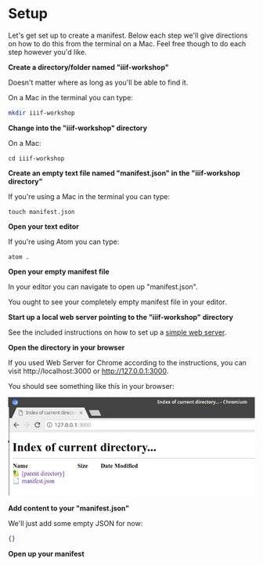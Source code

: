 # Setup

Let's get set up to create a manifest. Below each step we'll give directions on how to do this from the terminal on a Mac. Feel free though to do each step however you'd like.

**Create a directory/folder named "iiif-workshop"**

Doesn't matter where as long as you'll be able to find it.

On a Mac in the terminal you can type:

```sh
mkdir iiif-workshop
```

**Change into the "iiif-workshop" directory**

On a Mac:

```
cd iiif-workshop
```

**Create an empty text file named "manifest.json" in the "iiif-workshop directory"**

If you're using a Mac in the terminal you can type:

```shell
touch manifest.json
```

**Open your text editor**

If you're using Atom you can type:

```
atom .
```
**Open your empty manifest file**

In your editor you can navigate to open up "manifest.json".

You ought to see your completely empty manifest file in your editor.

**Start up a local web server pointing to the "iiif-workshop" directory**

See the included instructions on how to set up a [simple web server](preparation/web-server.md).

**Open the directory in your browser**

If you used Web Server for Chrome according to the instructions, you can visit http://localhost:3000 or http://127.0.0.1:3000.

You should see something like this in your browser:

![](../assets/images/presentation-setup-open-directory.png)

**Add content to your "manifest.json"**

We'll just add some empty JSON for now:

```json
{}
```

**Open up your manifest**
